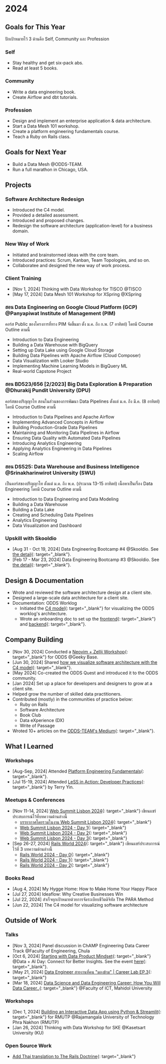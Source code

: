 # 2024

## Goals for This Year

ปักเป้าหมายไว้ 3 ด้านคือ Self, Community และ Profession

### Self

* Stay healthy and get six-pack abs.
* Read at least 5 books.

### Community

* Write a data engineering book.
* Create Airflow and dbt tutorials.

### Profession

* Design and implement an enterprise application & data architecture.
* Start a Data Mesh 101 workshop.
* Create a platform engineering fundamentals course.
* Teach a Ruby on Rails class.

## Goals for Next Year

* Build a Data Mesh @ODDS-TEAM.
* Run a full marathon in Chicago, USA.

## Projects

### Software Architecture Redesign

* Introduced the C4 model.
* Provided a detailed assessment.
* Introduced and proposed changes.
* Redesign the software architecture (application-level) for a business domain.

### New Way of Work

* Initiated and brainstormed ideas with the core team.
* Introduced practices: Scrum, Kanban, Team Topologies, and so on.
* Collaboratee and designed the new way of work process.

### Client Training

* [Nov 1, 2024] Thinking with Data Workshop for TISCO @TISCO
* [May 17, 2024] Data Mesh 101 Workshop for XSpring @XSpring

### สอน Data Engineering on Google Cloud Platform (GCP) @Panyapiwat Institute of Management (PIM)

คอร์ส Public ของโครงการที่ทาง PIM จัดขึ้นมา ตั้ง ม.ค. ถึง ก.พ. (7 อาทิตย์) โดยมี Course
Outline ตามนี้

* Introduction to Data Engineering
* Building a Data Warehouse with BigQuery
* Setting up Data Lake using Google Cloud Storage
* Building Data Pipelines with Apache Airflow (Cloud Composer)
* Data Visualization with Looker Studio
* Implementing Machine Learning Models in BigQuery ML
* Real-world Capstone Project

### สอน BD523/656 [2/2023] Big Data Exploration & Preparation @Dhurakij Pundit University (DPU)

คอร์สของปริญญาโท สอนในส่วนของการพัฒนา Data Pipelines ตั้งแต่ ม.ค. ถึง มี.ค. (8 อาทิตย์)
โดยมี Course Outline ตามนี้

* Introduction to Data Pipelines and Apache Airflow
* Implementing Advanced Concepts in Airflow
* Building Production-Grade Data Pipelines
* Maintaining and Monitoring Data Pipelines in Airflow
* Ensuring Data Quality with Automated Data Pipelines
* Introducing Analytics Engineering
* Applying Analytics Engineering in Data Pipelines
* Scaling Airflow

### สอน DS525: Data Warehouse and Business Intelligence @Srinakharinwirot University (SWU)

เป็นคอร์สของปริญญาโท ตั้งแต่ ม.ค.  ถึง พ.ค. (ประมาณ 13-15 อาทิตย์) เนื้อหาเป็นเรื่อง Data
Engineering โดยมี Course Outline ตามนี้

* Introduction to Data Engineering and Data Modeling
* Building a Data Warehouse
* Building a Data Lake
* Creating and Scheduling Data Pipelines
* Analytics Engineering
* Data Visualization and Dashboard

### Upskill with Skooldio

* [Aug 31 - Oct 19, 2024] Data Engineering Bootcamp #4 @Skooldio. See [the
  detail](https://landing.skooldio.com/data-engineering-bootcamp){: target="_blank"}.
* [Feb 17 - Mar 23, 2024] Data Engineering Bootcamp #3 @Skooldio. See [the
  detail](https://landing.skooldio.com/data-engineering-bootcamp){: target="_blank"}.

## Design & Documentation

* Wrote and reviewed the software architecture design at a client site.
* Designed a large-scale data architecture for a client site.
* Documentation: ODDS Worklog
    * Initiated the [C4 model](https://github.com/oddsteam/api.odds-worklog/tree/develop/docs/c4){: target="_blank"} for visualizing the ODDS worklog's architecture.
    * Wrote an onboarding doc to set up the [frontend](https://github.com/oddsteam/web.odds-worklog){: target="_blank"} and [backend](https://github.com/oddsteam/api.odds-worklog){: target="_blank"}.

## Company Building

* [Nov 30, 2024] Conducted a [Neovim + Zellij Workshop](https://zkan.github.io/neovim-zellij-workshop/){: target="_blank"} for ODDS @Geeky Base.
* [Jun 30, 2024] Shared [how we visualize software architecture with the C4 model](https://3.basecamp.com/4877526/buckets/19951867/documents/7559299790#__recording_7560094026){: target="_blank"}.
* [May 2024] Co-created the ODDS Quest and introduced it to the ODDS community.
* [Jan 2024] Set up a place for developers and designers to grow at a client site.
* Helped grow the number of skilled data practitioners.
* Contributed (mostly) in the communities of practice below:
    * Ruby on Rails
    * Software Architecture
    * Book Club
    * Data eXperience (DX)
    * Write of Passage
* Wroted 10+ articles on the [ODDS-TEAM's Medium](https://medium.com/odds-team){: target="_blank"}.

## What I Learned

### Workshops

* [Aug-Sep, 2024] Attended [Platform Engineering
Fundamentals](https://platformengineering.org/fundamentals){: target="_blank"}.
* [Jul 15-19, 2024] Attended [LeSS in Action: Developer
Practices](https://less.works/course-details/less-in-action-developer-practices-odds-team-bangkok-3883){: target="_blank"}
by Terry Yin.

### Meetups & Conferences

* [Nov 11-14, 2024] [Web Summit Lisbon 2024](https://websummit.com/){: target="_blank"} เขียนแชร์ประสบการณ์ไว้ที่บทความด้านล่างนี้
    * [บรรยากาศโดยรวมในงาน Web Summit Lisbon 2024](https://medium.com/odds-team/%E0%B8%9A%E0%B8%A3%E0%B8%A3%E0%B8%A2%E0%B8%B2%E0%B8%81%E0%B8%B2%E0%B8%A8%E0%B9%82%E0%B8%94%E0%B8%A2%E0%B8%A3%E0%B8%A7%E0%B8%A1%E0%B9%83%E0%B8%99%E0%B8%87%E0%B8%B2%E0%B8%99-web-summit-lisbon-2024-2fd7e616ddc5){: target="_blank"}
    * [Web Summit Lisbon 2024 - Day 1](https://medium.com/odds-team/web-summit-lisbon-2024-day-1-eeb26ded2fe6){: target="_blank"}
    * [Web Summit Lisbon 2024 - Day 2](https://medium.com/odds-team/web-summit-lisbon-2024-day-2-9049e0a906e7){: target="_blank"}
    * [Web Summit Lisbon 2024 - Day 3](https://medium.com/odds-team/web-summit-lisbon-2024-day-3-1981d46559d3){: target="_blank"}
* [Sep 26-27, 2024] [Rails World 2024](https://rubyonrails.org/world/2024){: target="_blank"} เขียนแชร์ประสบการณ์ไว้ที่ 3 บทความด้านล่างนี้
    * [Rails World 2024 - Day 0](https://medium.com/odds-team/rails-world-2024-day-0-c516f95fea01){: target="_blank"}
    * [Rails World 2024 - Day 1](https://medium.com/odds-team/rails-world-2024-day-1-c65c9d6eb7f4){: target="_blank"}
    * [Rails World 2024 - Day 2](https://medium.com/odds-team/rails-world-2024-day-2-f3a52a83640b){: target="_blank"}

### Books Read

* [Aug 4, 2024] My Hygge Home: How to Make Home Your Happy Place
* [Jul 27, 2024] Ideaflow: Why Creative Businesses Win
* [Jul 22, 2024] สำเร็จทุกเป้าหมายด้วยการจัดระเบียบชีวิตดิจิทัล The PARA Method
* [Jun 22, 2024] The C4 model for visualizing software architecture

## Outside of Work

### Talks

* [Nov 3, 2024] Panel discussion in ChAMP Engineering Data Career Track @Faculty of Engineering, Chula
* [Oct 6, 2024] [Starting with Data Product
Mindset](https://www.canva.com/design/DAGSedCSooo/GOc7xrWy3fRgv5VqsCl-qw/edit?utm_content=DAGSedCSooo&utm_campaign=designshare&utm_medium=link2&utm_source=sharebutton){: target="_blank"}
@Data + AI Day: Connect for Better Insights. See the event
[here](https://www.eventpop.me/e/15705/dataaiday-2024){: target="_blank"}.
* [May 21, 2024] [Data Engineer สายงานที่คน "มองข้าม" | Career Lab
EP.3](https://www.youtube.com/watch?v=yUDPaWyxyo4){: target="_blank"}
* [Mar 18, 2024] [Data Science and Data Engineering Career: How You Will Data
Career..](https://docs.google.com/presentation/d/1AYbV8OX-Ndmog5NtdjzpI-vbhGb6OYX0etQuErwpz-o/edit?usp=sharing){: target="_blank"}
@Faculty of ICT, Mahidol University

### Workshops

* [Dec 1, 2024] [Building an Interactive Data App using Python & Streamlit](https://zkan.notion.site/Building-an-Interactive-Data-App-using-Python-Streamlit-13718798dff6802eb50ad25b04213340?pvs=4){: target="_blank"} for RMUTP @Rajamangala University of Technology Phra Nakhon (RMUTP)
* [Jan 26, 2024] Thinking with Data Workshop for SKE @Kasetsart University (KU)

### Open Source Work

* [Add Thai translation to The Rails Doctrine](https://github.com/rails/website/pull/349){: target="_blank"}